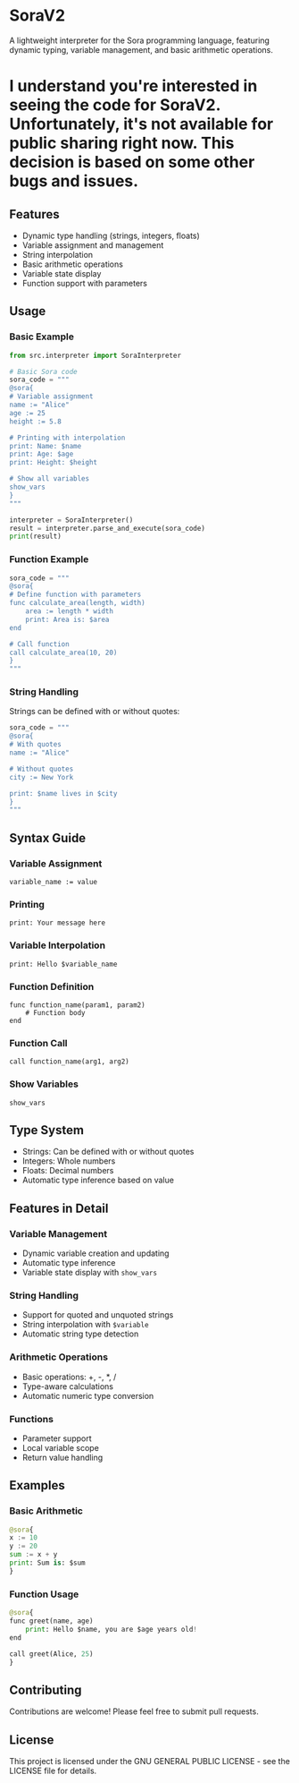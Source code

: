 # SoraV2

A lightweight interpreter for the Sora programming language, featuring dynamic typing, variable management, and basic arithmetic operations.

# I understand you're interested in seeing the code for SoraV2. Unfortunately, it's not available for public sharing right now. This decision is based on some other bugs and issues.

## Features

- Dynamic type handling (strings, integers, floats)
- Variable assignment and management
- String interpolation
- Basic arithmetic operations
- Variable state display
- Function support with parameters

## Usage

### Basic Example

```python
from src.interpreter import SoraInterpreter

# Basic Sora code
sora_code = """
@sora{
# Variable assignment
name := "Alice"
age := 25
height := 5.8

# Printing with interpolation
print: Name: $name
print: Age: $age
print: Height: $height

# Show all variables
show_vars
}
"""

interpreter = SoraInterpreter()
result = interpreter.parse_and_execute(sora_code)
print(result)
```

### Function Example

```python
sora_code = """
@sora{
# Define function with parameters
func calculate_area(length, width)
    area := length * width
    print: Area is: $area
end

# Call function
call calculate_area(10, 20)
}
"""
```

### String Handling

Strings can be defined with or without quotes:
```python
sora_code = """
@sora{
# With quotes
name := "Alice"

# Without quotes
city := New York

print: $name lives in $city
}
"""
```

## Syntax Guide

### Variable Assignment
```
variable_name := value
```

### Printing
```
print: Your message here
```

### Variable Interpolation
```
print: Hello $variable_name
```

### Function Definition
```
func function_name(param1, param2)
    # Function body
end
```

### Function Call
```
call function_name(arg1, arg2)
```

### Show Variables
```
show_vars
```


## Type System

- Strings: Can be defined with or without quotes
- Integers: Whole numbers
- Floats: Decimal numbers
- Automatic type inference based on value

## Features in Detail

### Variable Management
- Dynamic variable creation and updating
- Automatic type inference
- Variable state display with `show_vars`

### String Handling
- Support for quoted and unquoted strings
- String interpolation with `$variable`
- Automatic string type detection

### Arithmetic Operations
- Basic operations: +, -, *, /
- Type-aware calculations
- Automatic numeric type conversion

### Functions
- Parameter support
- Local variable scope
- Return value handling

## Examples

### Basic Arithmetic
```python
@sora{
x := 10
y := 20
sum := x + y
print: Sum is: $sum
}
```

### Function Usage
```python
@sora{
func greet(name, age)
    print: Hello $name, you are $age years old!
end

call greet(Alice, 25)
}
```

## Contributing

Contributions are welcome! Please feel free to submit pull requests.

## License

This project is licensed under the  GNU GENERAL PUBLIC LICENSE - see the LICENSE file for details.
